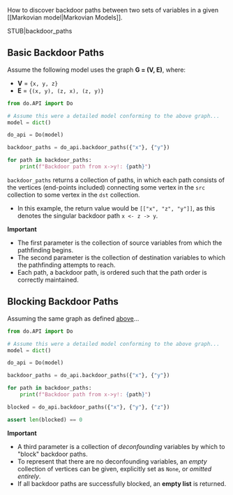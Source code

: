 How to discover backdoor paths between two sets of variables in a given [[Markovian model|Markovian Models]].

STUB|backdoor_paths

## Basic Backdoor Paths

Assume the following model uses the graph **G = (V, E)**, where:
- **V** = ``{x, y, z}``
- **E** = ``{(x, y), (z, x), (z, y)}``

```python
from do.API import Do

# Assume this were a detailed model conforming to the above graph...
model = dict()

do_api = Do(model)

backdoor_paths = do_api.backdoor_paths({"x"}, {"y"})

for path in backdoor_paths:
    print(f"Backdoor path from x->y!: {path}")
```

``backdoor_paths`` returns a collection of paths, in which each path consists of the vertices (end-points included) connecting some vertex in the ``src`` collection to some vertex in the ``dst`` collection.
- In this example, the return value would be ``[["x", "z", "y"]]``, as this denotes the singular backdoor path ``x <- z -> y``.

**Important**
- The first parameter is the collection of source variables from which the pathfinding begins.
- The second parameter is the collection of destination variables to which the pathfinding attempts to reach.
- Each path, a backdoor path, is ordered such that the path order is correctly maintained.

## Blocking Backdoor Paths

Assuming the same graph as defined [above](#basic-backdoor-paths)...

```python
from do.API import Do

# Assume this were a detailed model conforming to the above graph...
model = dict()

do_api = Do(model)

backdoor_paths = do_api.backdoor_paths({"x"}, {"y"})

for path in backdoor_paths:
    print(f"Backdoor path from x->y!: {path}")

blocked = do_api.backdoor_paths({"x"}, {"y"}, {"z"})

assert len(blocked) == 0
```

**Important**
- A third parameter is a collection of *deconfounding* variables by which to "block" backdoor paths.
- To represent that there are no deconfounding variables, an *empty* collection of vertices can be given, explicitly set as ``None``, or *omitted entirely*.
- If all backdoor paths are successfully blocked, an **empty list** is returned.

